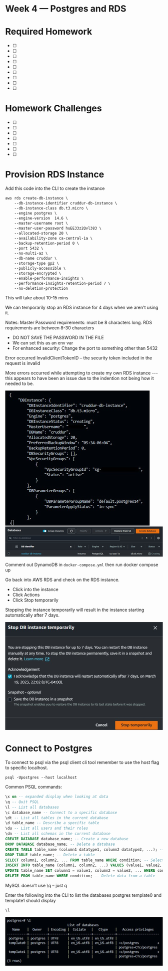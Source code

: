 # Week 4 — Postgres and RDS

# Required Homework
- [ ]
- [ ]
- [ ]
- [ ]
- [ ]
- [ ]
- [ ]
- [ ]
- [ ]

# Homework Challenges
- [ ]
- [ ]
- [ ]
- [ ]
- [ ]
- [ ]
- [ ]

# Provision RDS Instance

Add this code into the CLI to create the instance

```
aws rds create-db-instance \
    --db-instance-identifier cruddur-db-instance \
    --db-instance-class db.t3.micro \
    --engine postgres \
    --engine-version  14.6 \
    --master-username root \
    --master-user-password huEE33z2Qvl383 \
    --allocated-storage 20 \
    --availability-zone ca-central-1a \
    --backup-retention-period 0 \
    --port 5432 \
    --no-multi-az \
    --db-name cruddur \
    --storage-type gp2 \
    --publicly-accessible \
    --storage-encrypted \
    --enable-performance-insights \
    --performance-insights-retention-period 7 \ 
    --no-deletion-protection
```
This will take about 10-15 mins

We can temporarily stop an RDS instance for 4 days when we aren't using it.


Notes: Master Password requirements: must be 8 characters long. RDS requirements are between 8-30 characters
- DO NOT SAVE THE PASSWORD IN THE FILE
- We can set this as an env var
- For enhanced security: Change the port to something other than 5432


Error occurred InvalidClientTokenID – the security token included in the request is invalid

More errors occurred while attempting to create my own RDS instance --- this appears to have been an issue due to the indention not being how it needed to be.

<img src="./assets/week4/aws-cli-rds.jpg">

<img src="./assets/week4/create-rds-instance.jpg">

Comment out DynamoDB in `docker-compose.yml` then run docker compose up

Go back into AWS RDS and check on the RDS instance.
- Click into the instance
- Click Actions
- Click Stop temporarily

Stopping the instance temporarily will result in the instance starting automatically after 7 days.

<img src="./assets/week4/rds-stop-temp.jpg">

# Connect to Postgres
To connect to psql via the psql client cli tool remember to use the host flag to specific localhost.

```
psql -Upostgres --host localhost
```

Common PSQL commands:

```sql
\x on -- expanded display when looking at data
\q -- Quit PSQL
\l -- List all databases
\c database_name -- Connect to a specific database
\dt -- List all tables in the current database
\d table_name -- Describe a specific table
\du -- List all users and their roles
\dn -- List all schemas in the current database
CREATE DATABASE database_name; -- Create a new database
DROP DATABASE database_name; -- Delete a database
CREATE TABLE table_name (column1 datatype1, column2 datatype2, ...); -- Create a new table
DROP TABLE table_name; -- Delete a table
SELECT column1, column2, ... FROM table_name WHERE condition; -- Select data from a table
INSERT INTO table_name (column1, column2, ...) VALUES (value1, value2, ...); -- Insert data into a table
UPDATE table_name SET column1 = value1, column2 = value2, ... WHERE condition; -- Update data in a table
DELETE FROM table_name WHERE condition; -- Delete data from a table
```

MySQL doesn’t use \q – just q

Enter the following into the CLI to list the databases postgres template0 and template1 should display
```
\l
```

<img src="./assets/week4/list-dbs.jpg">